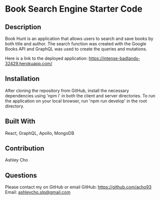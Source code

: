 # Book Search Engine Starter Code

## Description
Book Hunt is an application that allows users to search and save books by both title and author. The search function was created with the Google Books API and GraphQL was used to create the queries and mutations.

Here is a link to the deployed application: https://intense-badlands-32429.herokuapp.com/



## Installation
After cloning the repository from GitHub, install the necessary dependencies using 'npm i' in both the client and server directories. To run the application on your local browser, run 'npm run develop' in the root directory.

## Built With
React, GraphQL, Apollo, MongoDB

## Contribution
Ashley Cho

## Questions
Please contact my on GitHub or email
GitHub: https://github.com/acho93
Email: ashleycho.slp@gmail.com